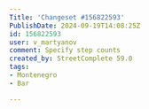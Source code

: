 ```yaml
---
Title: 'Changeset #156822593'
PublishDate: 2024-09-19T14:08:25Z
id: 156822593
user: v_martyanov
comment: Specify step counts
created_by: StreetComplete 59.0
tags:
- Montenegro
- Bar

---
```

